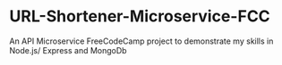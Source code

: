 # URL-Shortener-Microservice-FCC
An API Microservice FreeCodeCamp project to demonstrate my skills in Node.js/ Express and MongoDb

